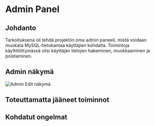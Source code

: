 # Admin Panel

## Johdanto
Tarkoituksena oli tehdä projektiin oma admin paneeli, mistä voidaan muokata MySQL-tietokantaa käyttäjien kohdalta. Toimintoja käyttöliittymässä olisi käyttäjän tietojen hakeminen, muokkaaminen ja poistaminen.

## Admin näkymä
![Admin Edit näkymä](../laravel/images/apedit.png)

## Toteuttamatta jääneet toiminnot

## Kohdatut ongelmat
